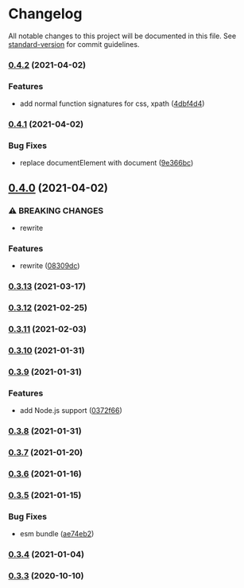 # Changelog

All notable changes to this project will be documented in this file. See [standard-version](https://github.com/conventional-changelog/standard-version) for commit guidelines.

### [0.4.2](https://github.com/BlackGlory/query/compare/v0.4.1...v0.4.2) (2021-04-02)


### Features

* add normal function signatures for css, xpath ([4dbf4d4](https://github.com/BlackGlory/query/commit/4dbf4d456c387b97288fbf2af6e8c8632fd971ca))

### [0.4.1](https://github.com/BlackGlory/query/compare/v0.4.0...v0.4.1) (2021-04-02)


### Bug Fixes

* replace documentElement with document ([9e366bc](https://github.com/BlackGlory/query/commit/9e366bc8af33b34a3554d9ff3adab21412023852))

## [0.4.0](https://github.com/BlackGlory/query/compare/v0.3.13...v0.4.0) (2021-04-02)


### ⚠ BREAKING CHANGES

* rewrite

### Features

* rewrite ([08309dc](https://github.com/BlackGlory/query/commit/08309dc8de59bfa60be06edad07525dfffe3b31c))

### [0.3.13](https://github.com/BlackGlory/query/compare/v0.3.12...v0.3.13) (2021-03-17)

### [0.3.12](https://github.com/BlackGlory/query/compare/v0.3.11...v0.3.12) (2021-02-25)

### [0.3.11](https://github.com/BlackGlory/query/compare/v0.3.10...v0.3.11) (2021-02-03)

### [0.3.10](https://github.com/BlackGlory/query/compare/v0.3.9...v0.3.10) (2021-01-31)

### [0.3.9](https://github.com/BlackGlory/query/compare/v0.3.8...v0.3.9) (2021-01-31)


### Features

* add Node.js support ([0372f66](https://github.com/BlackGlory/query/commit/0372f66d5fa1b8d31ffc535c8c1c0d649df44319))

### [0.3.8](https://github.com/BlackGlory/query/compare/v0.3.7...v0.3.8) (2021-01-31)

### [0.3.7](https://github.com/BlackGlory/query/compare/v0.3.6...v0.3.7) (2021-01-20)

### [0.3.6](https://github.com/BlackGlory/query/compare/v0.3.5...v0.3.6) (2021-01-16)

### [0.3.5](https://github.com/BlackGlory/query/compare/v0.3.4...v0.3.5) (2021-01-15)


### Bug Fixes

* esm bundle ([ae74eb2](https://github.com/BlackGlory/query/commit/ae74eb27d5142224832fac584049ff6e7c5c1347))

### [0.3.4](https://github.com/BlackGlory/query/compare/v0.3.3...v0.3.4) (2021-01-04)

### [0.3.3](https://github.com/BlackGlory/query/compare/v0.3.2...v0.3.3) (2020-10-10)
